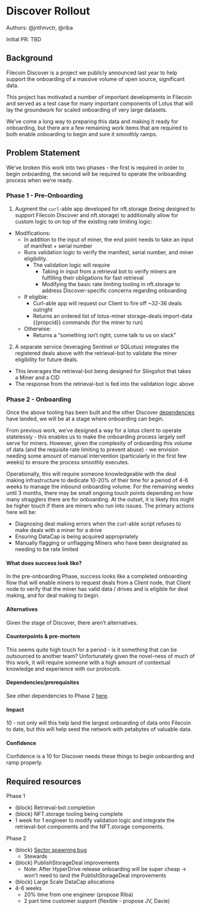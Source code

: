 # Discover Rollout 

Authors: @jnthnvctr, @riba 

Initial PR: TBD <!-- Reference the PR first proposing this document. Oooh, self-reference! -->

## Background

Filecoin Discover is a project we publicly announced last year to help support the onboarding of a massive volume of open source, significant data. 

This project has motivated a number of important developments in Filecoin and served as a test case for many important components of Lotus that will lay the groundwork for scaled onboarding of very large datasets.

We’ve come a long way to preparing this data and making it ready for onboarding, but there are a few remaining work items that are required to both enable onboarding to begin and sure it smoothly ramps. 

## Problem Statement
We’ve broken this work into two phases - the first is required in order to begin onboarding, the second will be required to operate the onboarding process when we’re ready. 

### Phase 1 - Pre-Onboarding
1. Augment the `curl`-able app developed for nft.storage (being designed to support Filecoin Discover and nft.storage) to additionally allow for custom logic to on top of the existing rate limiting logic: 
  - Modifications: 
    - In addition to the input of miner, the end point needs to take an input of manifest + serial number
    - Runs validation logic to verify the manifest, serial number, and miner eligibility.
      - The validation logic will require
        - Taking in input from a retrieval bot to verify miners are fulfilling their obligations for fast retrieval
        - Modifying the basic rate limiting tooling in nft.storage to address Discover-specific concerns regarding onboarding
    - If eligible:
      - Curl-able app will request our Client to fire off ~32-36 deals outright
      - Returns an ordered list of lotus-miner storage-deals import-data {{propcid}} commands (for the miner to run)
    - Otherwise: 
      - Returns a “something isn’t right, come talk to us on slack”
2. A separate service (leveraging Sentinel or SQLotus) integrates the registered deals above with the retrieval-bot to validate the miner eligibility for future deals.
  - This leverages the retrieval-bot being designed for Slingshot that takes a Miner and a CID
  - The response from the retrieval-bot is fed into the validation logic above
### Phase 2 - Onboarding

Once the above tooling has been built and the other Discover [dependencies](https://docs.google.com/spreadsheets/d/1oL7ZygzDn-DxR2PVXr8LfHpR69qzjbTaZXyCTRP9Y8k/edit?usp=sharing) have landed, we will be at a stage where onboarding can begin. 

From previous work, we’ve designed a way for a lotus client to operate statelessly - this enables us to make the onboarding process largely self serve for miners. However, given the complexity of onboarding this volume of data (and the requisite rate limiting to prevent abuse) - we envision needing some amount of manual intervention (particularly in the first few weeks) to ensure the process smoothly executes.

Operationally, this will require someone knowledgeable with the deal making infrastructure to dedicate 10-20% of their time for a period of 4-6 weeks to manage the inbound onboarding volume. For the remaining weeks until 3 months, there may be small ongoing touch points depending on how many stragglers there are for onboarding. At the outset, it is likely this might be higher touch if there are miners who run into issues. The primary actions here will be: 
- Diagnosing deal making errors when the curl-able script refuses to make deals with a miner for a drive
- Ensuring DataCap is being acquired appropriately
- Manually flagging or unflagging Miners who have been designated as needing to be rate limited

####  What does success look like?

In the pre-onboarding Phase, success looks like a completed onboarding flow that will enable miners to request deals from a Client node, that Client node to verify that the miner has valid data / drives and is eligible for deal making, and for deal making to begin. 

#### Alternatives

Given the stage of Discover, there aren’t alternatives. 

#### Counterpoints &amp; pre-mortem

This seems quite high touch for a period - is it something that can be outsourced to another team? 
Unfortunately given the novel-ness of much of this work, it will require someone with a high amount of contextual knowledge and experience with our protocols. 

#### Dependencies/prerequisites

See other dependencies to Phase 2 [here](https://docs.google.com/spreadsheets/d/1oL7ZygzDn-DxR2PVXr8LfHpR69qzjbTaZXyCTRP9Y8k/edit?usp=sharing). 

#### Impact

10 - not only will this help land the largest onboarding of data onto Filecoin to date, but this will help seed the network with petabytes of valuable data. 

#### Confidence

Confidence is a 10 for Discover needs these things to begin onboarding and ramp properly.



## Required resources
Phase 1
- (block) Retrieval-bot completion
- (block) NFT.storage tooling being complete
- 1 week for 1 engineer to modify validation logic and integrate the retrieval-bot components and the NFT.storage components.


Phase 2
- (block) [Sector spawning bug](https://github.com/filecoin-project/lotus/pull/6041)
  - Stewards   
- (block) PublishStorageDeal improvements
  - Note: After HyperDrive release onboarding will be super cheap -> won't need to land the PublishStorageDeal improvements
- (block) Large Scale DataCap allocations
- 4-6 weeks
  - 20% time from one engineer (propose Riba)
  - 2 part time customer support (flexible - propose JV, Davie)
